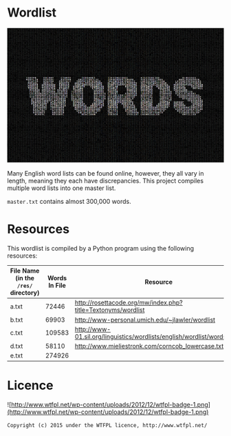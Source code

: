 # Wordlist

![Word List image](https://raw.githubusercontent.com/FelisPhasma/Wordlist/graphic/graphic/image3.png)

Many English word lists can be found online, however, they all vary in length, meaning they each have discrepancies. This project compiles multiple word lists into one master list.

`master.txt` contains almost 300,000 words.

# Resources
This wordlist is compiled by a Python program using the following resources:

| File Name (in the `/res/` directory) | Words In File | Resource |
|-----------|---------------|--------------------------------------------------------------------------|
| a.txt     | 72446         | http://rosettacode.org/mw/index.php?title=Textonyms/wordlist             |
| b.txt     | 69903         | http://www-personal.umich.edu/~jlawler/wordlist                          |
| c.txt     | 109583        | http://www-01.sil.org/linguistics/wordlists/english/wordlist/wordsEn.txt |
| d.txt     | 58110         | http://www.mieliestronk.com/corncob_lowercase.txt                        |
| e.txt     | 274926        |  |

# Licence
![http://www.wtfpl.net/wp-content/uploads/2012/12/wtfpl-badge-1.png](http://www.wtfpl.net/wp-content/uploads/2012/12/wtfpl-badge-1.png)
```
Copyright (c) 2015 under the WTFPL licence, http://www.wtfpl.net/
```
